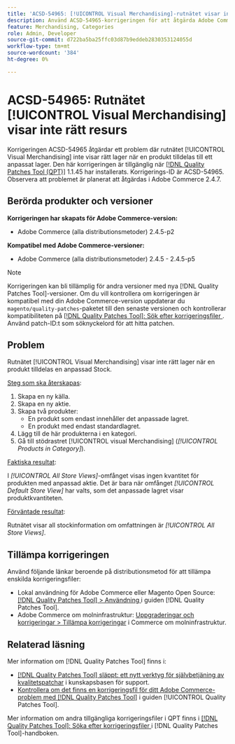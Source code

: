 ```yaml
---
title: 'ACSD-54965: [!UICONTROL Visual Merchandising]-rutnätet visar inte rätt resurs'
description: Använd ACSD-54965-korrigeringen för att åtgärda Adobe Commerce-problemet där rutnätet [!UICONTROL Visual Merchandising] inte visar rätt lager när en produkt tilldelas till ett anpassat lager.
feature: Merchandising, Categories
role: Admin, Developer
source-git-commit: d722ba5ba25ffc03d87b9eddeb2830353124055d
workflow-type: tm+mt
source-wordcount: '384'
ht-degree: 0%

---
```


# ACSD-54965: Rutnätet [!UICONTROL Visual Merchandising] visar inte rätt resurs

Korrigeringen ACSD-54965 åtgärdar ett problem där rutnätet [!UICONTROL Visual Merchandising] inte visar rätt lager när en produkt tilldelas till ett anpassat lager. Den här korrigeringen är tillgänglig när [[!DNL Quality Patches Tool (QPT)]](https://experienceleague.adobe.com/en/docs/commerce-knowledge-base/kb/announcements/commerce-announcements/magento-quality-patches-released-new-tool-to-self-serve-quality-patches) 1.1.45 har installerats. Korrigerings-ID är ACSD-54965. Observera att problemet är planerat att åtgärdas i Adobe Commerce 2.4.7.

## Berörda produkter och versioner

**Korrigeringen har skapats för Adobe Commerce-version:**

* Adobe Commerce (alla distributionsmetoder) 2.4.5-p2

**Kompatibel med Adobe Commerce-versioner:**

* Adobe Commerce (alla distributionsmetoder) 2.4.5 - 2.4.5-p5

>[!NOTE]
>
>Korrigeringen kan bli tillämplig för andra versioner med nya [!DNL Quality Patches Tool]-versioner. Om du vill kontrollera om korrigeringen är kompatibel med din Adobe Commerce-version uppdaterar du `magento/quality-patches`-paketet till den senaste versionen och kontrollerar kompatibiliteten på [[!DNL Quality Patches Tool]: Sök efter korrigeringsfiler ](https://experienceleague.adobe.com/tools/commerce-quality-patches/index.html). Använd patch-ID:t som söknyckelord för att hitta patchen.

## Problem

Rutnätet [!UICONTROL Visual Merchandising] visar inte rätt lager när en produkt tilldelas en anpassad Stock.

<u>Steg som ska återskapas</u>:

1. Skapa en ny källa.
1. Skapa en ny aktie.
1. Skapa två produkter:
   * En produkt som endast innehåller det anpassade lagret.
   * En produkt med endast standardlagret.
1. Lägg till de här produkterna i en kategori.
1. Gå till stödrastret [!UICONTROL visual Merchandising] (*[!UICONTROL Products in Category]*).

<u>Faktiska resultat</u>:

I *[!UICONTROL All Store Views]*-omfånget visas ingen kvantitet för produkten med anpassad aktie. Det är bara när omfånget *[!UICONTROL Default Store View]* har valts, som det anpassade lagret visar produktkvantiteten.

<u>Förväntade resultat</u>:

Rutnätet visar all stockinformation om omfattningen är *[!UICONTROL All Store Views]*.

## Tillämpa korrigeringen

Använd följande länkar beroende på distributionsmetod för att tillämpa enskilda korrigeringsfiler:

* Lokal användning för Adobe Commerce eller Magento Open Source: [[!DNL Quality Patches Tool] > Användning ](https://experienceleague.adobe.com/docs/commerce-operations/tools/quality-patches-tool/usage.html) i guiden [!DNL Quality Patches Tool].
* Adobe Commerce om molninfrastruktur: [Uppgraderingar och korrigeringar > Tillämpa korrigeringar](https://experienceleague.adobe.com/docs/commerce-cloud-service/user-guide/develop/upgrade/apply-patches.html) i Commerce om molninfrastruktur.

## Relaterad läsning

Mer information om [!DNL Quality Patches Tool] finns i:

* [[!DNL Quality Patches Tool] släppt: ett nytt verktyg för självbetjäning av kvalitetspatchar](https://experienceleague.adobe.com/en/docs/commerce-knowledge-base/kb/announcements/commerce-announcements/magento-quality-patches-released-new-tool-to-self-serve-quality-patches) i kunskapsbasen för support.
* [Kontrollera om det finns en korrigeringsfil för ditt Adobe Commerce-problem med  [!DNL Quality Patches Tool]](/help/tools/quality-patches-tool/patches-available-in-qpt/check-patch-for-magento-issue-with-magento-quality-patches.md) i guiden [!UICONTROL Quality Patches Tool].


Mer information om andra tillgängliga korrigeringsfiler i QPT finns i [[!DNL Quality Patches Tool]: Söka efter korrigeringsfiler ](https://experienceleague.adobe.com/tools/commerce-quality-patches/index.html) i [!DNL Quality Patches Tool]-handboken.
